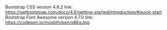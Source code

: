 
Bootstrap CSS version 4.6.2 link:
https://getbootstrap.com/docs/4.6/getting-started/introduction/#quick-start
Bootstrap Font Awesome version 4.7.0 link:
https://codepen.io/mosbth/pen/qBEeJpg